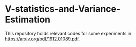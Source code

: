 # V-statistics-and-Variance-Estimation

This repository holds relevant codes for some experiments in https://arxiv.org/pdf/1912.01089.pdf.
